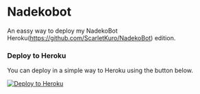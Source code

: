 # Nadekobot
An eassy way to deploy my NadekoBot Heroku(https://github.com/ScarletKuro/NadekoBot) edition.

### Deploy to Heroku

You can deploy in a simple way to Heroku using the button below.

[![Deploy to Heroku](https://www.herokucdn.com/deploy/button.png)](https://dashboard.heroku.com/new-app?template=https://github.com/ScarletKuro/NadekoBot-Heroku-Auto-Deploy)